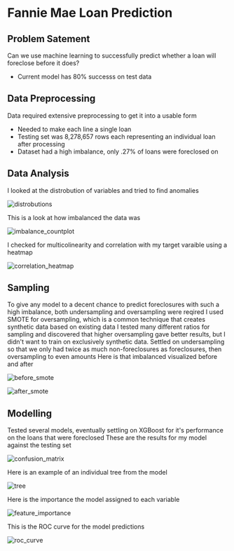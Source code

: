 # Fannie Mae Loan Prediction

## Problem Satement

Can we use machine learning to successfully predict whether a loan will foreclose before it does?
 * Current model has 80% successs on test data

## Data Preprocessing

Data required extensive preprocessing to get it into a usable form
 * Needed to make each line a single loan
 * Testing set was 8,278,657 rows each representing an individual loan after processing
 * Dataset had a high imbalance, only .27% of loans were foreclosed on

## Data Analysis

I looked at the distrobution of variables and tried to find anomalies

![distrobutions](https://user-images.githubusercontent.com/84877574/126810531-443b55d6-0b02-41d9-8a17-23e524c991b7.png)


This is a look at how imbalanced the data was

![imbalance_countplot](https://user-images.githubusercontent.com/84877574/126810405-bf91bc88-fce5-4753-b93a-92f56302526f.png)

I checked for multicolinearity and correlation with my target varaible using a heatmap

![correlation_heatmap](https://user-images.githubusercontent.com/84877574/126810977-8a56d028-698a-4d3e-a940-e0af0c2fb436.png)

## Sampling

To give any model to a decent chance to predict foreclosures with such a high imbalance, both undersampling and oversampling were reqired
I used SMOTE for oversampling, which is a common technique that creates synthetic data based on existing data
I tested many different ratios for sampling and discovered that higher oversampling gave better results, but I didn't want to train on exclusively synthetic data.
Settled on undersampling so that we only had twice as much non-foreclosures as foreclosures, then oversampling to even amounts
Here is that imbalanced visualized before and after

![before_smote](https://user-images.githubusercontent.com/84877574/126812784-d4d9dd49-1a93-44d7-a9cb-92b3be812d59.png)

![after_smote](https://user-images.githubusercontent.com/84877574/126812796-fe79184c-753a-4e81-b881-090907e12958.png)

## Modelling

Tested several models, eventually settling on XGBoost for it's performance on the loans that were foreclosed
These are the results for my model against the testing set

![confusion_matrix](https://user-images.githubusercontent.com/84877574/126816695-dc79601d-4738-4afd-8e42-ec3cc688cb3c.png)

Here is an example of an individual tree from the model

![tree](https://user-images.githubusercontent.com/84877574/126816626-432b495e-5668-4c23-9c35-a96538369e09.png)

Here is the importance the model assigned to each variable

![feature_importance](https://user-images.githubusercontent.com/84877574/126817036-1afe910a-fca8-481f-ad29-ecf520375d9b.png)

This is the ROC curve for the model predictions

![roc_curve](https://user-images.githubusercontent.com/84877574/126817081-15741b8f-2568-4fc8-81df-5cb230872f9e.png)

